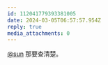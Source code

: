 ```yaml
---
id: 112041779393381005
date: 2024-03-05T06:57:57.954Z
reply: true
media_attachments: 0
---
```


[@sun](https://ow3.cn/users/sun) 那要查清楚。

